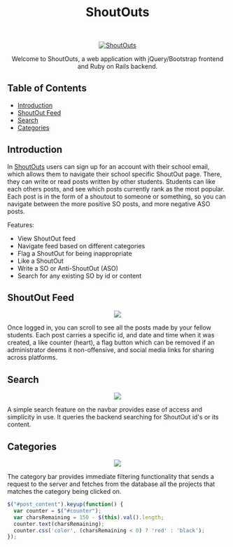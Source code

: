 <h1 align="center"> ShoutOuts </h1> <br>
<p align="center">
  <a href="https://shoutouts-pconde705.herokuapp.com">
    <img alt="ShoutOuts" title="ShoutOuts" src="https://res.cloudinary.com/lopopoa2/image/upload/v1515379238/Screen_Shot_2018-01-07_at_6.40.22_PM_ofbzub.png" >
  </a>
</p>

<p align="center">
  Welcome to ShoutOuts, a web application with jQuery/Bootstrap frontend and Ruby on Rails backend.
</p>

## Table of Contents

- [Introduction](#introduction)
- [ShoutOut Feed](#shoutout-feed)
- [Search](#search)
- [Categories](#categories)


## Introduction

In [ShoutOuts](https://shoutouts-pconde705.herokuapp.com) users can sign up for an account with their school email, which allows them to navigate their school specific ShoutOut page. There, they can write or read posts written by other students. Students can like each others posts, and see which posts currently rank as the most popular. Each post is in the form of a shoutout to someone or something, so you can navigate between the more positive SO posts, and more negative ASO posts.

Features:

* View ShoutOut feed
* Navigate feed based on different categories
* Flag a ShoutOut for being inappropriate
* Like a ShoutOut
* Write a SO or Anti-ShoutOut (ASO)
* Search for any existing SO by id or content

## ShoutOut Feed

<p align="center">
  <img src="https://res.cloudinary.com/lopopoa2/image/upload/v1515374267/Screen_Shot_2018-01-07_at_5.04.29_PM_mgphai.png">
</p>

Once logged in, you can scroll to see all the posts made by your fellow students. Each post carries a specific id, and date and time when it was created, a like counter (heart), a flag button which can be removed if an administrator deems it non-offensive, and social media links for sharing across platforms.

## Search

<p align="center">
  <img src="https://res.cloudinary.com/lopopoa2/image/upload/v1515378976/Screen_Shot_2018-01-07_at_6.34.45_PM_vvm2eh.png" >
</p>

A simple search feature on the navbar provides ease of access and simplicity in use. It queries the backend searching for ShoutOut id's or its content.

## Categories

<p align="center">
  <img src="https://res.cloudinary.com/lopopoa2/image/upload/v1515378452/Screen_Shot_2018-01-07_at_6.27.19_PM_eedkv2.png" >
</p>

The category bar provides immediate filtering functionality that sends a request to the server and fetches from the database all the projects that matches the category being clicked on.

```javascript
$("#post_content").keyup(function() {
  var counter = $("#counter");
  var charsRemaining = 150 - $(this).val().length;
  counter.text(charsRemaining);
  counter.css('color', (charsRemaining < 0) ? 'red' : 'black');
});
```
